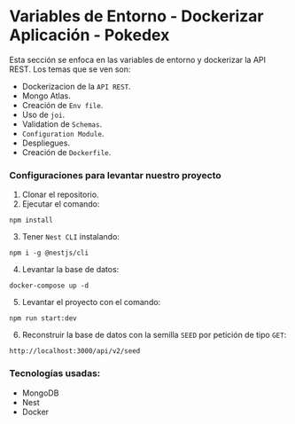 # Variables de Entorno - Dockerizar Aplicación - Pokedex

Esta sección se enfoca en las variables de entorno y dockerizar la API REST. Los temas que se ven son:

- Dockerizacion de la `API REST`.
- Mongo Atlas.
- Creación de `Env file`.
- Uso de `joi`.
- Validation de `Schemas`.
- `Configuration Module`.
- Despliegues.
- Creación de `Dockerfile`.

### Configuraciones para levantar nuestro proyecto

1. Clonar el repositorio. 
2. Ejecutar el comando: 
```
npm install
```
3. Tener `Nest CLI` instalando: 
```
npm i -g @nestjs/cli
```
4. Levantar la base de datos: 
```
docker-compose up -d
```
5. Levantar el proyecto con el comando: 
```
npm run start:dev
```
6. Reconstruir la base de datos con la semilla `SEED` por petición de tipo `GET`:
```
http://localhost:3000/api/v2/seed
```

### Tecnologías usadas:
* MongoDB
* Nest
* Docker